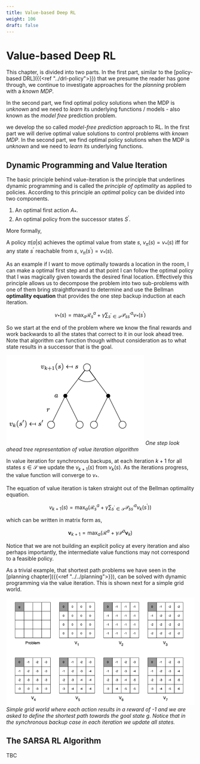 ```yaml
---
title: Value-based Deep RL 
weight: 106
draft: false
---
```


# Value-based Deep RL

This chapter, is divided into two parts. In the first part, similar to the [policy-based DRL]({{<ref "../drl-policy">}}) that we presume the reader has gone through, we continue to investigate approaches for the _planning_ problem with a _known MDP_. 

In the second part, we find optimal policy solutions when the MDP is _unknown_ and we need to _learn_ its underlying functions / models - also known as the  _model free_ prediction problem.  

we develop the so called _model-free prediction_ approach to RL. In the first part we will derive optimal value solutions to control problems with _known MDP_. In the second part, we find optimal policy solutions when the MDP is _unknown_ and we need to _learn_ its underlying functions. 

## Dynamic Programming and Value Iteration

The basic principle behind value-iteration is the principle that underlines dynamic programming and is called the _principle of optimality_ as applied to policies. According to this principle an _optimal_ policy can be divided into two components.

1. An optimal first action $A_*$.
2. An optimal policy from the successor states $S^\prime$.

More formally, 

A policy $\pi(a|s)$ achieves the optimal value from state $s$, $v_\pi(s) = v_*(s)$ iff for any state $s^\prime$ reachable from $s$, $v_\pi(s^\prime)=v_*(s)$. 

As an example if I want to move optimally towards a location in the room, I can make a optimal first step and at that point I can follow the optimal policy that I was magically given towards the desired final location. Effectively this principle allows us to decompose the problem into two sub-problems with one of them bring straightforward to determine and use the Bellman **optimality equation** that provides the one step backup induction at each iteration.  

$$v_*(s) = \max_a \mathcal R_s^a + \gamma \sum_{s^\prime \in \mathcal S} \mathcal{P}^a_{ss^\prime} v_*(s^\prime)$$

So we start at the end of the problem where we know the final rewards and work backwards to all the states that correct to it in our look ahead tree. Note that algorithm can function though without consideration as to what state results in a successor that is the goal. 

![value-iteration-look-ahead-tree](images/value-iteration-look-ahead-tree.png#center)
*One step look ahead tree representation of value iteration algorithm*

In value iteration for synchronous backups, at each iteration $k+1$ for all states $s \in \mathcal{S}$ we update the $v_{k+1}(s)$ from $v_k(s)$. As the iterations progress, the value function will converge to $v_*$. 

The equation of value iteration is taken straight out of the Bellman optimality equation. 

$$v_{k+1}(s) = \max_a \left( \mathcal R_s^a + \gamma \sum_{s^\prime \in \mathcal S} \mathcal{P}^a_{ss^\prime} v_k(s^\prime) \right) $$

which can be written in matrix form as,

$$\mathbf v_{k+1} = \max_a \left( \mathcal R^a + \gamma \mathcal P^a \mathbf v_k \right) $$

Notice that we are not building an explicit policy at every iteration and also perhaps importantly, the intermediate value functions may not correspond to a feasible policy. 

As a trivial example, that shortest path problems we have seen in the [planning chapter]({{<ref "../../planning">}}), can be solved with dynamic programming via the value iteration. This is shown next for a simple grid world. 

![value-iteration-simple-grid-world](images/../../drl-policy/images/value-iteration-simple-grid-world.png#center)
*Simple grid world where each action results in a reward of -1 and we are asked to define the shortest path towards the goal state $g$. Notice that in the synchronous backup case in each iteration we update all states.*


## The SARSA RL Algorithm 
TBC
